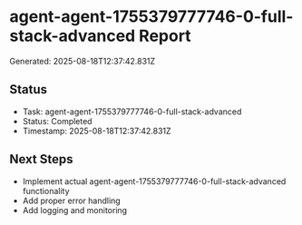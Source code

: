 # agent-agent-1755379777746-0-full-stack-advanced Report

Generated: 2025-08-18T12:37:42.831Z

## Status
- Task: agent-agent-1755379777746-0-full-stack-advanced
- Status: Completed
- Timestamp: 2025-08-18T12:37:42.831Z

## Next Steps
- Implement actual agent-agent-1755379777746-0-full-stack-advanced functionality
- Add proper error handling
- Add logging and monitoring
